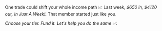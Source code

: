 One trade could shift your whole income path 📈
Last week\,
*\$650 in\, \$4120 out\, In Just A Week\!\.* That member started just like you\.

*Choose your tier\. Fund it\. Let\'s help you do the same ✅\.*
